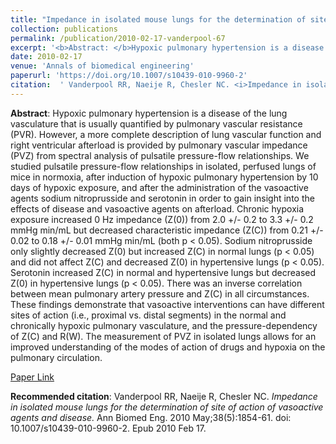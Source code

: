 ```yaml
--- 
title: "Impedance in isolated mouse lungs for the determination of site of action of vasoactive agents and disease." 
collection: publications 
permalink: /publication/2010-02-17-vanderpool-67 
excerpt: '<b>Abstract: </b>Hypoxic pulmonary hypertension is a disease of the lung vasculature that is usually quantified by pulmonary vascular resistance (PVR). However, a more complete description of lung vascular function and right ventricular afterload is provided by pulmonary vascular impedance (PVZ) from spectral analysis of pulsatile pressure-flow [...]' 
date: 2010-02-17 
venue: 'Annals of biomedical engineering' 
paperurl: 'https://doi.org/10.1007/s10439-010-9960-2' 
citation:  ' Vanderpool RR, Naeije R, Chesler NC. <i>Impedance in isolated mouse lungs for the determination of site of action of vasoactive agents and disease.</i> Ann Biomed Eng. 2010 May;38(5):1854-61. doi: 10.1007/s10439-010-9960-2. Epub 2010 Feb 17.' 
--- 
```

<b>Abstract</b>:  Hypoxic pulmonary hypertension is a disease of the lung vasculature that is usually quantified by pulmonary vascular resistance (PVR). However, a more complete description of lung vascular function and right ventricular afterload is provided by pulmonary vascular impedance (PVZ) from spectral analysis of pulsatile pressure-flow relationships. We studied pulsatile pressure-flow relationships in isolated, perfused lungs of mice in normoxia, after induction of hypoxic pulmonary hypertension by 10 days of hypoxic exposure, and after the administration of the vasoactive agents sodium nitroprusside and serotonin in order to gain insight into the effects of disease and vasoactive agents on afterload. Chronic hypoxia exposure increased 0 Hz impedance (Z(0)) from 2.0 +/- 0.2 to 3.3 +/- 0.2 mmHg min/mL but decreased characteristic impedance (Z(C)) from 0.21 +/- 0.02 to 0.18 +/- 0.01 mmHg min/mL (both p < 0.05). Sodium nitroprusside only slightly decreased Z(0) but increased Z(C) in normal lungs (p < 0.05) and did not affect Z(C) and decreased Z(0) in hypertensive lungs (p < 0.05). Serotonin increased Z(C) in normal and hypertensive lungs but decreased Z(0) in hypertensive lungs (p < 0.05). There was an inverse correlation between mean pulmonary artery pressure and Z(C) in all circumstances. These findings demonstrate that vasoactive interventions can have different sites of action (i.e., proximal vs. distal segments) in the normal and chronically hypoxic pulmonary vasculature, and the pressure-dependency of Z(C) and R(W). The measurement of PVZ in isolated lungs allows for an improved understanding of the modes of action of drugs and hypoxia on the pulmonary circulation.  
 
[Paper Link](https://doi.org/10.1007/s10439-010-9960-2) 
 
<b>Recommended citation</b>:  Vanderpool RR, Naeije R, Chesler NC. <i>Impedance in isolated mouse lungs for the determination of site of action of vasoactive agents and disease.</i> Ann Biomed Eng. 2010 May;38(5):1854-61. doi: 10.1007/s10439-010-9960-2. Epub 2010 Feb 17. 
